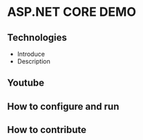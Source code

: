 # ASP.NET CORE DEMO
## Technologies
- Introduce
- Description
## Youtube
## How to configure and run
## How to contribute